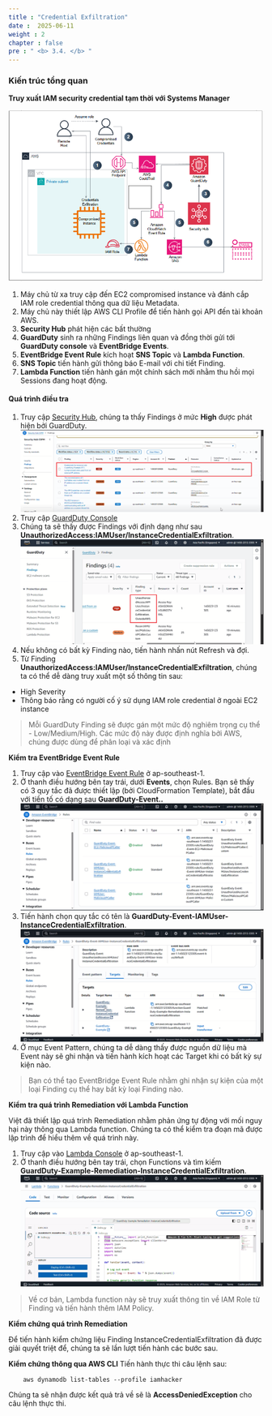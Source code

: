 ```yaml
---
title : "Credential Exfiltration"
date :  2025-06-11
weight : 2 
chapter : false
pre : " <b> 3.4. </b> "
---
```

### Kiến trúc tổng quan

**Truy xuất IAM security credential tạm thời với Systems Manager**

![CredentialExfiltration](/images/3.attack/3.4/CredentialExfiltration.png)

1. Máy chủ từ xa truy cập đến EC2 compromised instance và đánh cắp IAM role credential thông qua dữ liệu Metadata.
2. Máy chủ này thiết lập AWS CLI Profile để tiến hành gọi API đến tài khoản AWS.
3. **Security Hub** phát hiện các bất thường
4. **GuardDuty** sinh ra những Findings liên quan và đồng thời gửi tới **GuardDuty console** và **EventBridge Events**.
5. **EventBridge Event Rule** kích hoạt **SNS Topic** và **Lambda Function**.
6. **SNS Topic** tiến hành gửi thông báo E-mail với chi tiết Finding.
7. **Lambda Function** tiến hành gán một chính sách mới nhằm thu hồi mọi Sessions đang hoạt động.

#### Quá trình điều tra
1. Truy cập [Security Hub](https://ap-southeast-1.console.aws.amazon.com/securityhub/home?region=ap-southeast-1#/), chúng ta thấy Findings ở mức **High** được phát hiện bởi GuardDuty. 
![CredentialExfiltration](/images/3.attack/3.4/hub.png)
2. Truy cập [GuardDuty Console](https://ap-southeast-1.console.aws.amazon.com/guardduty/home?region=ap-southeast-1#/)
3. Chúng ta sẽ thấy được Findings với định dạng như sau **UnauthorizedAccess:IAMUser/InstanceCredentialExfiltration**.
![CredentialExfiltration](/images/3.attack/3.4/8.png)
4. Nếu không có bất kỳ Finding nào, tiến hành nhấn nút Refresh và đợi.
5. Từ Finding **UnauthorizedAccess:IAMUser/InstanceCredentialExfiltration**, chúng ta có thể dễ dàng truy xuất một số thông tin sau:
- High Severity
- Thông báo rằng có người cố ý sử dụng IAM role credential ở ngoài EC2 instance
> Mỗi GuardDuty Finding sẽ được gán một mức độ nghiêm trọng cụ thể - Low/Medium/High. Các mức độ này được định nghĩa bởi AWS, chúng được dùng để phân loại và xác định

**Kiểm tra EventBridge Event Rule**

1. Truy cập vào [EventBridge Event Rule](https://ap-southeast-1.console.aws.amazon.com/events/home?region=ap-southeast-1#/) ở ap-southeast-1.
2. Ở thanh điều hướng bên tay trái, dưới **Events**, chọn Rules. Bạn sẽ thấy có 3 quy tắc đã được thiết lập (bởi CloudFormation Template), bắt đầu với tiền tố có dạng sau **GuardDuty-Event..**
![CredentialExfiltration](/images/3.attack/3.4/10.png)
3. Tiến hành chọn quy tắc có tên là **GuardDuty-Event-IAMUser-InstanceCredentialExfiltration**.
![CredentialExfiltration](/images/3.attack/3.4/11.png)
4. Ở mục Event Pattern, chúng ta dễ dàng thấy được nguồn dữ liệu mà Event này sẽ ghi nhận và tiến hành kích hoạt các Target khi có bất kỳ sự kiện nào.

> Bạn có thể tạo EventBridge Event Rule nhằm ghi nhận sự kiện của một loại Finding cụ thể hay bất kỳ loại Finding nào.

**Kiểm tra quá trình Remediation với Lambda Function**

Việt đã thiết lập quá trình Remediation nhằm phản ứng tự động với mối nguy hại này thông qua Lambda function. Chúng ta có thể kiểm tra đoạn mã được lập trình để hiểu thêm về quá trình này.

1. Truy cập vào [Lambda Console](https://ap-southeast-1.console.aws.amazon.com/lambda/home?region=ap-southeast-1#/begin) ở ap-southeast-1.
2. Ở thanh điều hướng bên tay trái, chọn Functions và tìm kiếm **GuardDuty-Example-Remediation-InstanceCredentialExfiltration**.
![CredentialExfiltration](/images/3.attack/3.4/9.png)
> Về cơ bản, Lambda function này sẽ truy xuất thông tin về IAM Role từ Finding và tiến hành thêm IAM Policy.

**Kiểm chứng quá trình Remediation**

Để tiến hành kiểm chứng liệu Finding InstanceCredentialExfiltration đã được giải quyết triệt để, chúng ta sẽ lần lượt tiến hành các bước sau.

**Kiểm chứng thông qua AWS CLI**
Tiến hành thực thi câu lệnh sau:

        aws dynamodb list-tables --profile iamhacker

Chúng ta sẽ nhận được kết quả trả về sẽ là **AccessDeniedException** cho câu lệnh thực thi.
